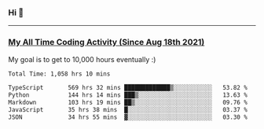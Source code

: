 ### Hi 🙂

---

### <a href="https://wakatime.com/@Eroxl">My All Time Coding Activity (Since Aug 18th 2021)</a>
My goal is to get to 10,000 hours eventually :)
<!--START_SECTION:waka-->

```txt
Total Time: 1,058 hrs 10 mins

TypeScript       569 hrs 32 mins █████████████▒░░░░░░░░░░░   53.82 %
Python           144 hrs 14 mins ███▒░░░░░░░░░░░░░░░░░░░░░   13.63 %
Markdown         103 hrs 19 mins ██▒░░░░░░░░░░░░░░░░░░░░░░   09.76 %
JavaScript       35 hrs 38 mins  █░░░░░░░░░░░░░░░░░░░░░░░░   03.37 %
JSON             34 hrs 55 mins  ▓░░░░░░░░░░░░░░░░░░░░░░░░   03.30 %
```

<!--END_SECTION:waka-->
